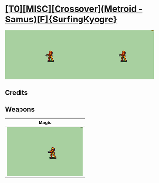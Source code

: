 # [\[T0\]\[MISC\]\[Crossover\]\(Metroid - Samus\)\[F\]{SurfingKyogre}](./%5BT0%5D%5BMISC%5D%5BCrossover%5D(Metroid%20-%20Samus)%5BF%5D%7BSurfingKyogre%7D)

<img src="./6.%20Magic/Magic_000.png" alt="[T0][MISC][Crossover](Metroid - Samus)[F]{SurfingKyogre} standing" />

## Credits



## Weapons


|Magic |
|  :---: |
| <img alt="Magic animation" src="./6.%20Magic/Magic.gif" /> |

